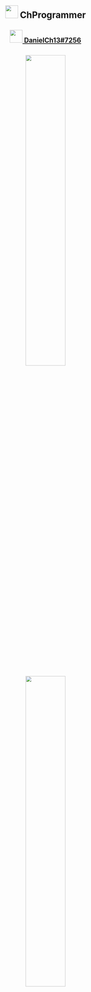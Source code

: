 <p align="center">
  <h1 align="center">
    <img width="40px" src="https://cdn3.iconfinder.com/data/icons/logos-and-brands-adobe/512/84_Dev-512.png"/>
     ChProgrammer
  </h1>
  <a href="https://discord.gg/SChskaznDG">
  <h2 align="center">
    <img width="40px" src="https://cdn4.iconfinder.com/data/icons/logos-and-brands/512/91_Discord_logo_logos-512.png"/>
     DanielCh13#7256
  </h2>
  </a>
</p>
<br>
<div align="center">
  <img width="50%" src="https://github-readme-stats.vercel.app/api?username=ChProgrammer&count_private=true&show_icons=true&theme=dark" />
  <img width="50%" src="https://github-readme-stats.vercel.app/api/wakatime?username=ChProgrammer&theme=dark" />
  <img width="50%" src="https://github-readme-stats.vercel.app/api/top-langs/?username=ChProgrammer&layout=compact&theme=dark" />
</div>
